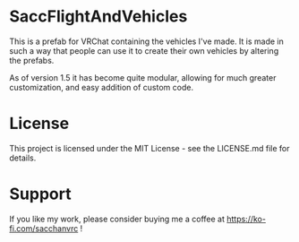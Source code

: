 # SaccFlightAndVehicles

This is a prefab for VRChat containing the vehicles I've made. It is made in such a way that people can use it to create their own vehicles by altering the prefabs.

As of version 1.5 it has become quite modular, allowing for much greater customization, and easy addition of custom code.

# License

This project is licensed under the MIT License - see the LICENSE.md file for details.

# Support

If you like my work, please consider buying me a coffee at https://ko-fi.com/sacchanvrc !